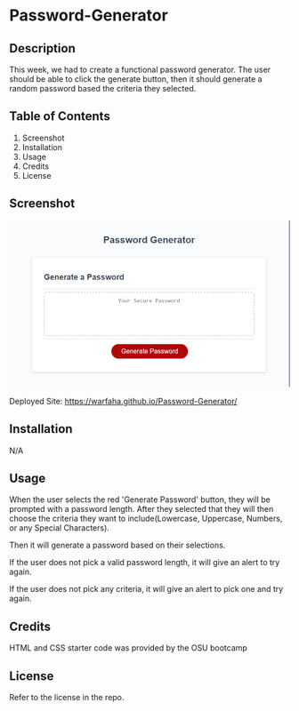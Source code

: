 # Password-Generator

## Description

This week, we had to create a functional password generator. The user should be able to click the generate button, then it should generate a random password based the criteria they selected. 

## Table of Contents 

1. Screenshot
2. Installation
3. Usage
4. Credits
5. License

## Screenshot

![Screenshot-of-Portfolio](/assets/GeneratorScreenshot.png)

Deployed Site:
https://warfaha.github.io/Password-Generator/

## Installation
N/A 

## Usage

When the user selects the red 'Generate Password' button, they will be prompted with a password length. After they selected that they will then choose the criteria they want to include(Lowercase, Uppercase, Numbers, or any Special Characters).

Then it will generate a password based on their selections.

If the user does not pick a valid password length, it will give an alert to try again.

If the user does not pick any criteria, it will give an alert to pick one and try again. 


## Credits

HTML and CSS starter code was provided by the OSU bootcamp

## License

Refer to the license in the repo.
